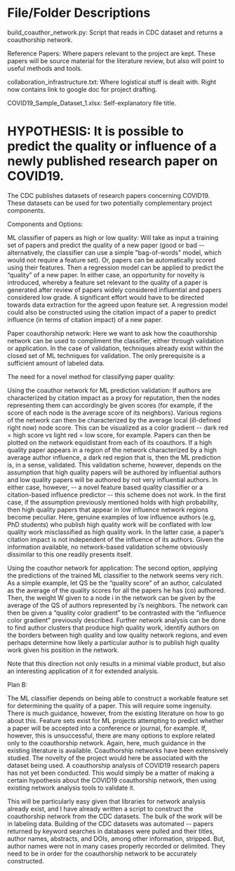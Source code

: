 # File/Folder Descriptions

build_coauthor_network.py: Script that reads in CDC dataset and returns a coauthorship network.

Reference Papers: Where papers relevant to the project are kept. These papers will be source material for the literature review, but also will point to useful methods and tools.

collaboration_infrastructure.txt: Where logistical stuff is dealt with. Right now contains link to google doc for project drafting.

COVID19_Sample_Dataset_1.xlsx: Self-explanatory file title.

# HYPOTHESIS: It is possible to predict the quality or influence of a newly published research paper on COVID19.
The CDC publishes datasets of research papers concerning COVID19. These datasets can be used for two potentially complementary project components.

Components and Options:

ML classifier of papers as high or low quality: Will take as input a training set of papers and predict the quality of a new paper (good or bad -- alternatively, the classifier can use a simple "bag-of-words" model, which would not require a feature set). Or, papers can be automatically scored using their features. Then a regression model can be applied to predict the “quality” of a new paper. In either case, an opportunity for novelty is introduced, whereby a feature set relevant to the quality of a paper is generated after review of papers widely considered influential and papers considered low grade. A significant effort would have to be directed towards data extraction for the agreed upon feature set. A regression model could also be constructed using the citation impact of a paper to predict influence (in terms of citation impact) of a new paper.

Paper coauthorship network: Here we want to ask how the coauthorship network can be used to compliment the classifier, either through validation or application. In the case of validation, techniques already exist within the closed set of ML techniques for validation. The only prerequisite is a sufficient amount of labeled data.

The need for a novel method for classifying paper quality:

Using the coauthor network for ML prediction validation: If authors are characterized by citation impact as a proxy for reputation, then the nodes representing them can accordingly be given scores (for example, if the score of each node is the average score of its neighbors). Various regions of the network can then be characterized by the average local (ill-defined right now) node score. This can be visualized as a color gradient -- dark red = high score vs light red = low score, for example. Papers can then be plotted on the network equidistant from each of its coauthors. If a high quality paper appears in a region of the network characterized by a high average author influence, a dark red region that is, then the ML prediction is, in a sense, validated. This validation scheme, however, depends on the assumption that high quality papers will be authored by influential authors and low quality papers will be authored by not very influential authors. In either case, however, -- a novel feature based quality classifier or a citation-based influence predictor -- this scheme does not work. In the first case, if the assumption previously mentioned holds with high probability, then high quality papers that appear in low influence network regions become peculiar. Here, genuine examples of low influence authors (e.g, PhD students) who publish high quality work will be conflated with low quality work misclassified as high quality work. In the latter case, a paper’s citation impact is not independent of the influence of its authors. Given the information available, no network-based validation scheme obviously dissimilar to this one readily presents itself.

Using the coauthor network for application: The second option, applying the predictions of the trained ML classifier to the network seems very rich. As a simple example, let QS be the “quality score” of an author, calculated as the average of the quality scores for all the papers he has (co) authored. Then, the weight W given to a node i in the network can be given by the average of the QS of authors represented by i’s neighbors. The network can then be given a “quality color gradient” to be contrasted with the “influence color gradient” previously described. Further network analysis can be done to find author clusters that produce high quality work, identify authors on the borders between high quality and low quality network regions, and even perhaps determine how likely a particular author is to publish high quality work given his position in the network.

Note that this direction not only results in a minimal viable product, but also an interesting application of it for extended analysis.

Plan B:

The ML classifier depends on being able to construct a workable feature set for determining the quality of a paper. This will require some ingenuity. There is much guidance, however, from the existing literature on how to go about this. Feature sets exist for ML projects attempting to predict whether a paper will be accepted into a conference or journal, for example. If, however, this is unsuccessful, there are many options to explore related only to the coauthorship network. Again, here, much guidance in the existing literature is available. Coauthorship networks have been extensively studied. The novelty of the project would here be associated with the dataset being used. A coauthorship analysis of COVID19 research papers has not yet been conducted. This would simply be a matter of making a certain hypothesis about the COVID19 coauthorship network, then using existing network analysis tools to validate it.

This will be particularly easy given that libraries for network analysis already exist, and I have already written a script to construct the coauthorship network from the CDC datasets. The bulk of the work will be in labeling data. Building of the CDC datasets was automated -- papers returned by keyword searches in databases were pulled and their titles, author names, abstracts, and DOIs, among other information, stripped. But, author names were not in many cases properly recorded or delimited. They need to be in order for the coauthorship network to be accurately constructed.

